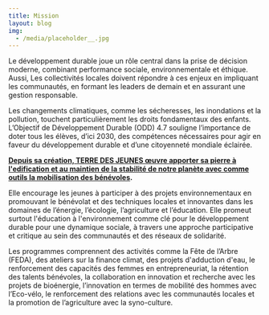 ```yaml
---
title: Mission
layout: blog
img:
  - /media/placeholder__.jpg
---
```

Le développement durable joue un rôle central dans la prise de décision moderne, combinant performance sociale, environnementale et éthique. Aussi, Les collectivités locales doivent répondre à ces enjeux en impliquant les communautés, en formant les leaders de demain et en assurant une gestion responsable.

Les changements climatiques, comme les sécheresses, les inondations et la pollution, touchent particulièrement les droits fondamentaux des enfants. L’Objectif de Développement Durable (ODD) 4.7 souligne l’importance de doter tous les élèves, d’ici 2030, des compétences nécessaires pour agir en faveur du développement durable et d’une citoyenneté mondiale éclairée.

**[Depuis sa création, TERRE DES JEUNES œuvre apporter sa pierre à l'edification et au maintien de la stabilité de notre planète avec comme outils la mobilisation des bénévoles](https://beta.terredesjeunes.org/).**

Elle encourage les jeunes à participer à des projets environnementaux en promouvant le bénévolat et des techniques locales et innovantes dans les domaines de l’énergie, l’écologie, l’agriculture et l’éducation.
Elle promeut surtout l'éducation à l'environnement comme clé pour le développement durable pour une dynamique sociale, à travers une approche participative et critique au sein des communautés et des réseaux de solidarité.

Les programmes comprennent des activités comme la Fête de l’Arbre (FEDA), des ateliers sur la finance climat, des projets d'adduction d'eau, le renforcement des capacités des femmes en entrepreneuriat, la rétention des talents bénévoles, la collaboration en innovation et recherche avec les projets de bioénergie, l’innovation en termes de mobilité des hommes avec l’Eco-vélo, le renforcement des relations avec les communautés locales et la promotion de l’agriculture avec la syno-culture.
